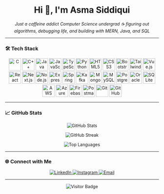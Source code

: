 <h1 align="center">Hi 👋, I'm Asma Siddiqui</h1>

<p align="center">
  <i>Just a caffeine addict Computer Science undergrad ☕️ figuring out algorithms, debugging life, and building with MERN, Java, and SQL</i>
</p>

---

### 🛠️ Tech Stack

<div align="center">

<!-- Languages -->
<img src="https://cdn.jsdelivr.net/gh/devicons/devicon/icons/c/c-original.svg" height="40" alt="C" />
<img src="https://cdn.jsdelivr.net/gh/devicons/devicon/icons/cplusplus/cplusplus-original.svg" height="40" alt="C++" />
<img src="https://cdn.jsdelivr.net/gh/devicons/devicon/icons/java/java-original.svg" height="40" alt="Java" />
<img src="https://cdn.jsdelivr.net/gh/devicons/devicon/icons/javascript/javascript-original.svg" height="40" alt="JavaScript" />
<img src="https://cdn.jsdelivr.net/gh/devicons/devicon/icons/typescript/typescript-original.svg" height="40" alt="TypeScript" />
<img src="https://cdn.jsdelivr.net/gh/devicons/devicon/icons/python/python-original.svg" height="40" alt="Python" />

<!-- Frontend -->
<img src="https://cdn.jsdelivr.net/gh/devicons/devicon/icons/html5/html5-original.svg" height="40" alt="HTML5" />
<img src="https://cdn.jsdelivr.net/gh/devicons/devicon/icons/css3/css3-original.svg" height="40" alt="CSS3" />
<img src="https://cdn.jsdelivr.net/gh/devicons/devicon/icons/bootstrap/bootstrap-original.svg" height="40" alt="Bootstrap" />
<img src="https://www.svgrepo.com/show/374118/tailwind.svg" height="40" alt="Tailwind CSS" />
<img src="https://cdn.jsdelivr.net/gh/devicons/devicon/icons/vuejs/vuejs-original.svg" height="40" alt="Vue.js" />
<img src="https://cdn.jsdelivr.net/gh/devicons/devicon/icons/react/react-original.svg" height="40" alt="React" />
<img src="https://cdn.jsdelivr.net/gh/devicons/devicon/icons/nextjs/nextjs-original.svg" height="40" alt="Next.js" />

<!-- Backend -->
<img src="https://cdn.jsdelivr.net/gh/devicons/devicon/icons/nodejs/nodejs-original.svg" height="40" alt="Node.js" />
<img src="https://cdn.jsdelivr.net/gh/devicons/devicon/icons/express/express-original.svg" height="40" alt="Express.js" />
<img src="https://cdn.jsdelivr.net/gh/devicons/devicon/icons/spring/spring-original.svg" height="40" alt="Spring" />
<img src="https://cdn.jsdelivr.net/gh/devicons/devicon/icons/apachekafka/apachekafka-original.svg" height="40" alt="Kafka" />

<!-- Databases -->
<img src="https://cdn.jsdelivr.net/gh/devicons/devicon/icons/mongodb/mongodb-original.svg" height="40" alt="MongoDB" />
<img src="https://cdn.jsdelivr.net/gh/devicons/devicon/icons/mysql/mysql-original.svg" height="40" alt="MySQL" />
<img src="https://cdn.jsdelivr.net/gh/devicons/devicon/icons/postgresql/postgresql-original.svg" height="40" alt="PostgreSQL" />
<img src="https://cdn.jsdelivr.net/gh/devicons/devicon/icons/oracle/oracle-original.svg" height="40" alt="Oracle" />
<img src="https://cdn.jsdelivr.net/gh/devicons/devicon/icons/sqlite/sqlite-original.svg" height="40" alt="SQLite" />

<!-- Cloud & Tools -->
<img src="https://cdn.jsdelivr.net/gh/devicons/devicon/icons/amazonwebservices/amazonwebservices-original-wordmark.svg" height="40" alt="AWS" />
<img src="https://cdn.jsdelivr.net/gh/devicons/devicon/icons/azure/azure-original.svg" height="40" alt="Azure" />
<img src="https://cdn.jsdelivr.net/gh/devicons/devicon/icons/firebase/firebase-plain.svg" height="40" alt="Firebase" />
<img src="https://cdn.jsdelivr.net/gh/devicons/devicon/icons/postman/postman-original.svg" height="40" alt="Postman" />
<img src="https://cdn.jsdelivr.net/gh/devicons/devicon/icons/git/git-original.svg" height="40" alt="Git" />
<img src="https://cdn.jsdelivr.net/gh/devicons/devicon/icons/github/github-original.svg" height="40" alt="GitHub" />

</div>

---

### 📈 GitHub Stats

<p align="center">
  <img src="https://github-readme-stats.vercel.app/api?username=AsmaSid11&show_icons=true&theme=tokyonight&hide_title=false&hide_border=true" alt="GitHub Stats"/>
</p>

<p align="center">
  <img src="https://github-readme-streak-stats.herokuapp.com/?user=AsmaSid11&theme=tokyonight&hide_border=true" alt="GitHub Streak"/>
</p>

<p align="center">
  <img src="https://github-readme-stats.vercel.app/api/top-langs/?username=AsmaSid11&layout=compact&theme=tokyonight&hide_border=true" alt="Top Languages"/>
</p>

---

### 🌐 Connect with Me

<p align="center">
  <a href="https://www.linkedin.com/in/asmasid11" target="_blank">
    <img src="https://img.shields.io/badge/LinkedIn-0077B5?style=flat-square&logo=linkedin&logoColor=white" alt="LinkedIn" />
  </a>
  <a href="https://www.instagram.com/aa3corner/?utm_source=ig_web_button_share_sheet" target="_blank">
    <img src="https://img.shields.io/badge/Instagram-E4405F?style=flat-square&logo=instagram&logoColor=white" alt="Instagram" />
  </a>
  <a href="mailto:asmasiddiqui511@gmail.com">
    <img src="https://img.shields.io/badge/Email-D14836?style=flat-square&logo=gmail&logoColor=white" alt="Email" />
  </a>
</p>

---

<p align="center">
  <img src="https://visitor-badge.laobi.icu/badge?page_id=AsmaSiddiqui" alt="Visitor Badge"/>
</p>
